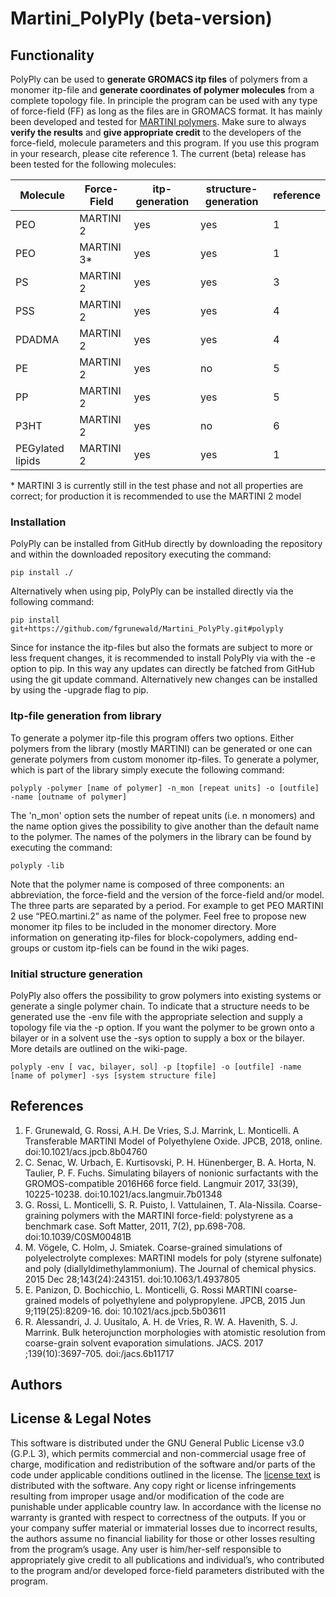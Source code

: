 # Martini_PolyPly (beta-version)

## Functionality 
PolyPly can be used to **generate GROMACS itp files** of polymers from a monomer itp-file and **generate coordinates of polymer molecules** from a complete topology file. In principle the program can be used with any type of force-field (FF) as long as the files are in GROMACS format. It has mainly been developed and tested for [MARTINI polymers](http://www.cgmartini.nl/index.php/force-field-parameters/polymers). Make sure to always **verify the results** and **give appropriate credit** to the developers of the force-field, molecule parameters and this program. If you use this program in your research, please cite reference 1. The current (beta) release has been tested for the following molecules: 

| Molecule         | Force-Field | itp-generation | structure-generation | reference |
|------------------|-------------|----------------|----------------------|-----------|
| PEO              | MARTINI 2   | yes            | yes                  | 1         |
| PEO              | MARTINI 3*  | yes            | yes                  | 1         |
| PS               | MARTINI 2   | yes            | yes                  | 3         |
| PSS              | MARTINI 2   | yes            | yes                  | 4         |
| PDADMA           | MARTINI 2   | yes            | yes                  | 4         |
| PE               | MARTINI 2   | yes            | no                   | 5         |
| PP               | MARTINI 2   | yes            | yes                  | 5         |
| P3HT             | MARTINI 2   | yes            | no                   | 6         |
| PEGylated lipids | MARTINI 2   | yes            | yes                  | 1         |

&ast; MARTINI 3 is currently still in the test phase and not all properties are correct; for production it is recommended to use the MARTINI 2 model
### Installation
PolyPly can be installed from GitHub directly by downloading the repository and within the downloaded repository executing the command:
```
pip install ./
```
Alternatively when using pip, PolyPly can be installed directly via the following command: 
```
pip install git+https://github.com/fgrunewald/Martini_PolyPly.git#polyply
```
Since for instance the itp-files but also the formats are subject to more or less frequent changes, it is recommended to install PolyPly via with the -e option to pip. In this way any updates can directly be fatched from GitHub using the git update command. Alternatively new changes can be installed by using the -upgrade flag to pip.

### Itp-file generation from library
To generate a polymer itp-file this program offers two options. Either polymers from the library (mostly MARTINI) can be generated or one can generate polymers from custom monomer itp-files. To generate a polymer, which is part of the library simply execute the following command:
```
polyply -polymer [name of polymer] -n_mon [repeat units] -o [outfile] -name [outname of polymer]
```
The 'n_mon' option sets the number of repeat units (i.e. n monomers) and the name option gives the possibility to give another than the default name to the polymer. The names of the polymers in the library can be found by executing the command:
```
polyply -lib
```
Note that the polymer name is composed of three components: an abbreviation, the force-field and the version of the force-field and/or model. The three parts are separated by a period. For example to get PEO MARTINI 2 use “PEO.martini.2” as name of the polymer. Feel free to propose new monomer itp files to be included in the monomer directory. More information on generating itp-files for block-copolymers, adding end-groups or custom itp-fiels can be found in the wiki pages. 

### Initial structure generation
PolyPly also offers the possibility to grow polymers into existing systems or generate a single polymer chain. To indicate that a structure needs to be generated use the -env file with the appropriate selection and supply a topology file via the -p option. If you want the polymer to be grown onto a bilayer or in a solvent use the -sys option to supply a box or the bilayer. More details are outlined on the wiki-page. 
```
polyply -env [ vac, bilayer, sol] -p [topfile] -o [outfile] -name [name of polymer] -sys [system structure file]
```
## References 
1. F. Grunewald, G. Rossi, A.H. De Vries, S.J. Marrink, L. Monticelli. A Transferable MARTINI Model of Polyethylene Oxide. JPCB, 2018, online. doi:10.1021/acs.jpcb.8b04760 
2. C. Senac, W. Urbach, E. Kurtisovski, P. H. Hünenberger, B. A. Horta, N. Taulier, P. F. Fuchs. Simulating bilayers of nonionic surfactants with the GROMOS-compatible 2016H66 force field. Langmuir 2017, 33(39), 10225-10238. doi:10.1021/acs.langmuir.7b01348
3. G. Rossi, L. Monticelli, S. R. Puisto, I. Vattulainen, T. Ala-Nissila. Coarse-graining polymers with the MARTINI force-field: polystyrene as a benchmark case. Soft Matter, 2011, 7(2), pp.698-708. doi:10.1039/C0SM00481B
4. M. Vögele, C. Holm, J. Smiatek. Coarse-grained simulations of polyelectrolyte complexes: MARTINI models for poly (styrene sulfonate) and poly (diallyldimethylammonium). The Journal of chemical physics. 2015 Dec 28;143(24):243151. doi:10.1063/1.4937805
5. E. Panizon, D. Bochicchio, L. Monticelli, G. Rossi MARTINI coarse-grained models of polyethylene and polypropylene. JPCB, 2015 Jun 9;119(25):8209-16. doi: 10.1021/acs.jpcb.5b03611
6. R. Alessandri, J. J. Uusitalo, A. H. de Vries, R. W. A. Havenith, S. J. Marrink. Bulk heterojunction morphologies with atomistic resolution from coarse-grain solvent evaporation simulations. JACS. 2017 ;139(10):3697-705. doi:/jacs.6b11717

## Authors

## License & Legal Notes

This software is distributed under the GNU General Public License v3.0 (G.P.L 3), which permits commercial and non-commercial usage free of charge, modification and redistribution of the software and/or parts of the code under applicable conditions outlined in the license. The [license text](LICENSE) is distributed with the software. Any copy right or license infringements resulting from improper usage and/or modification of the code are punishable under applicable country law. In accordance with the license no warranty is granted with respect to correctness of the outputs. If you or your company suffer material or immaterial losses due to incorrect results, the authors assume no financial liability for those or other losses resulting from the program’s usage. Any user is him/her-self responsible to appropriately give credit to all publications and individual’s, who contributed to the program and/or developed force-field parameters distributed with the program.

